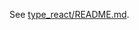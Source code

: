See [type_react/README.md](https://github.com/cdfq152313/type_react/blob/master/type_react/README.md).